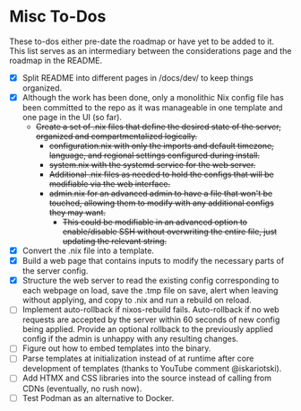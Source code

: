 # Misc To-Dos
These to-dos either pre-date the roadmap or have yet to be added to it. This list serves as an intermediary between the considerations page and the roadmap in the README.
- [x] Split README into different pages in /docs/dev/ to keep things organized.
- [x] Although the work has been done, only a monolithic Nix config file has been committed to the repo as it was manageable in one template and one page in the UI (so far).
  - ~~Create a set of .nix files that define the desired state of the server, organized and compartmentalized logically.~~
    - ~~configuration.nix with only the imports and default timezone, language, and regional settings configured during install.~~
    - ~~system.nix with the systemd service for the web server.~~
    - ~~Additional .nix files as needed to hold the configs that will be modifiable via the web interface.~~
    - ~~admin.nix for an advanced admin to have a file that won't be touched, allowing them to modify with any additional configs they may want.~~
      - ~~This could be modifiable in an advanced option to enable/disable SSH without overwriting the entire file, just updating the relevant string.~~
- [x] Convert the .nix file into a template.
- [x] Build a web page that contains inputs to modify the necessary parts of the server config.
- [x] Structure the web server to read the existing config corresponding to each webpage on load, save the .tmp file on save, alert when leaving without applying, and copy to .nix and run a rebuild on reload.
- [ ] Implement auto-rollback if nixos-rebuild fails. Auto-rollback if no web requests are accepted by the server within 60 seconds of new config being applied. Provide an optional rollback to the previously applied config if the admin is unhappy with any resulting changes.
- [ ] Figure out how to embed templates into the binary.
- [ ] Parse templates at initialization instead of at runtime after core development of templates (thanks to YouTube comment @iskariotski).
- [ ] Add HTMX and CSS libraries into the source instead of calling from CDNs (eventually, no rush now).
- [ ] Test Podman as an alternative to Docker.

